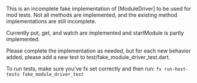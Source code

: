 This is an incomplete fake implementation of [ModuleDriver] to be used for mod
tests. Not all methods are implemented, and the existing method implementations
are still incomplete.

Currently put, get, and watch are implemented and startModule is partly
implemented.

Please complete the implementation as needed, but for each new behavior added,
please add a new test to test/fake_module_driver_test.dart.

To run tests, make sure you've fx set correctly and then run:
  `fx run-host-tests fake_module_driver_test`

